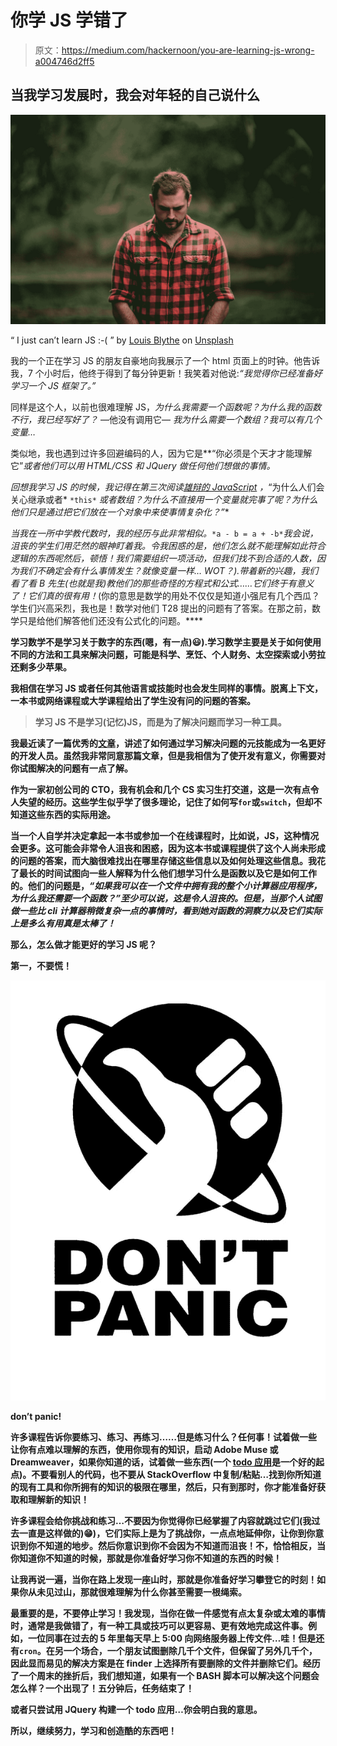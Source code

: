 # 你学 JS 学错了

> 原文：<https://medium.com/hackernoon/you-are-learning-js-wrong-a004746d2ff5>

## 当我学习发展时，我会对年轻的自己说什么

![](img/8960637e63df5cd92df51b6f11867f0b.png)

“ I just can’t learn JS :-( ” by [Louis Blythe](https://unsplash.com/@louisjblythe?utm_source=medium&utm_medium=referral) on [Unsplash](https://unsplash.com?utm_source=medium&utm_medium=referral)

我的一个正在学习 JS 的朋友自豪地向我展示了一个 html 页面上的时钟。他告诉我，7 个小时后，他终于得到了每分钟更新！我笑着对他说:*“我觉得你已经准备好学习一个 JS 框架了。”*

同样是这个人，以前也很难理解 JS，*为什么我需要一个函数呢？为什么我的函数不行，我已经写好了？* —他没有调用它— *我为什么需要一个数组？我可以有几个变量…*

类似地，我也遇到过许多回避编码的人，因为它是**“你必须是个天才才能理解它”*或者他们可以用 HTML/CSS 和 JQuery 做任何他们想做的事情。*

*回想我学习 JS 的时候，我记得在第三次阅读[雄辩的 JavaScript](http://eloquentjavascript.net/) ，*“为什么人们会关心继承或者* `*this*` *或者数组？为什么不直接用一个变量就完事了呢？为什么他们只是通过把它们放在一个对象中来使事情复杂化？”**

*当我在一所中学教代数时，我的经历与此非常相似。*`*a - b = a + -b*`*我会说，沮丧的学生们用茫然的眼神盯着我。令我困惑的是，他们怎么就不能理解如此符合逻辑的东西呢然后，顿悟！我们需要组织一项活动，但我们找不到合适的人数，因为我们不确定会有什么事情发生？就像变量一样… WOT？).带着新的兴趣，我们看了看 B 先生(也就是我)教他们的那些奇怪的方程式和公式……它们终于有意义了！它们真的很有用！*(你的意思是数学的用处不仅仅是知道小强尼有几个西瓜？学生们兴高采烈，我也是！数学对他们 T28 提出的问题有了答案。在那之前，数学只是给他们解答他们还没有公式化的问题。****

**学习数学不是学习关于数字的东西(嗯，有一点)😃).学习数学主要是关于如何使用不同的方法和工具来解决问题，可能是科学、烹饪、个人财务、太空探索或小劳拉还剩多少苹果。**

**我相信在学习 JS 或者任何其他语言或技能时也会发生同样的事情。脱离上下文，一本书或网络课程或大学课程给出了学生没有问的问题的答案。**

> **学习 JS 不是学习(记忆)JS，而是为了解决问题而学习一种工具。**

**我最近读了一篇优秀的[文章](https://medium.freecodecamp.org/how-to-think-like-a-programmer-lessons-in-problem-solving-d1d8bf1de7d2)，讲述了如何通过学习解决问题的元技能成为一名更好的开发人员。虽然我非常同意那篇文章，但是我相信为了使开发有意义，你需要对你试图解决的问题有一点了解。**

**作为一家初创公司的 CTO，我有机会和几个 CS 实习生打交道，这是一次有点令人失望的经历。这些学生似乎学了很多理论，记住了如何写`for`或`switch`，但却不知道这些东西的实际用途。**

**当一个人自学并决定拿起一本书或参加一个在线课程时，比如说，JS，这种情况会更多。这可能会非常令人沮丧和困惑，因为这本书或课程提供了这个人尚未形成的问题的答案，而大脑很难找出在哪里存储这些信息以及如何处理这些信息。我花了最长的时间试图向一些人解释为什么他们想学习什么是函数以及它是如何工作的。他们的问题是，*“如果我可以在一个文件中拥有我的整个小计算器应用程序，为什么我还需要一个函数？”至少可以说，这是令人沮丧的。但是，当那个人试图做一些比 cli 计算器稍微复杂一点的事情时，看到她对函数的洞察力以及它们实际上是多么有用真是太棒了！***

**那么，怎么做才能更好的学习 JS 呢？**

**第一，不要慌！**

**![](img/b1f314e37bd89e9945a29240a876d201.png)**

**don’t panic!**

**许多课程告诉你要练习、练习、再练习……但是练习什么？任何事！试着做一些让你有点难以理解的东西，使用你现有的知识，启动 Adobe Muse 或 Dreamweaver，如果你知道的话，试着做一些东西(一个 [todo 应用](http://todomvc.com/)是一个好的起点)。不要看别人的代码，也不要从 StackOverflow 中复制/粘贴…找到你所知道的现有工具和你所拥有的知识的极限在哪里，然后，只有到那时，你才能准备好获取和理解新的知识！**

**许多课程会给你挑战和练习…不要因为你觉得你已经掌握了内容就跳过它们(我过去一直是这样做的)😁)，它们实际上是为了挑战你，一点点地延伸你，让你到你意识到你不知道的地步。然后你意识到你不会因为不知道而沮丧！不，恰恰相反，当你知道你不知道的时候，那就是你准备好学习你不知道的东西的时候！**

**让我再说一遍，当你在路上发现一座山时，那就是你准备好学习攀登它的时刻！如果你从未见过山，那就很难理解为什么你甚至需要一根绳索。**

**最重要的是，不要停止学习！我发现，当你在做一件感觉有点太复杂或太难的事情时，通常是我做错了，有一种工具或技巧可以更容易、更有效地完成这件事。例如，一位同事在过去的 5 年里每天早上 5:00 向网络服务器上传文件…哇！但是还有`cron`。在另一个场合，一个朋友试图删除几千个文件，但保留了另外几千个，因此显而易见的解决方案是在 finder 上选择所有要删除的文件并删除它们。经历了一个周末的挫折后，我们想知道，如果有一个 BASH 脚本可以解决这个问题会怎么样？一个出现了！五分钟后，任务结束了！**

**或者只尝试用 JQuery 构建一个 todo 应用…你会明白我的意思。**

**所以，继续努力，学习和创造酷的东西吧！**